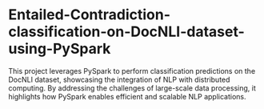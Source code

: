 # Entailed-Contradiction-classification-on-DocNLI-dataset-using-PySpark
This project leverages PySpark to perform classification predictions on the DocNLI dataset, showcasing the integration of NLP with distributed computing. By addressing the challenges of large-scale data processing, it highlights how PySpark enables efficient and scalable NLP applications.
